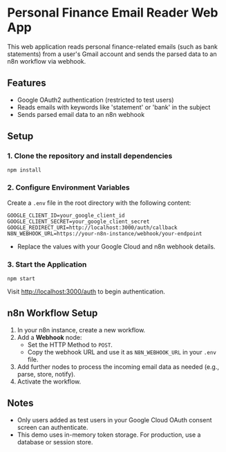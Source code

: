 # Personal Finance Email Reader Web App

This web application reads personal finance-related emails (such as bank statements) from a user's Gmail account and sends the parsed data to an n8n workflow via webhook.

## Features

- Google OAuth2 authentication (restricted to test users)
- Reads emails with keywords like 'statement' or 'bank' in the subject
- Sends parsed email data to an n8n webhook

## Setup

### 1. Clone the repository and install dependencies

```
npm install
```

### 2. Configure Environment Variables

Create a `.env` file in the root directory with the following content:

```
GOOGLE_CLIENT_ID=your_google_client_id
GOOGLE_CLIENT_SECRET=your_google_client_secret
GOOGLE_REDIRECT_URI=http://localhost:3000/auth/callback
N8N_WEBHOOK_URL=https://your-n8n-instance/webhook/your-endpoint
```

- Replace the values with your Google Cloud and n8n webhook details.

### 3. Start the Application

```
npm start
```

Visit [http://localhost:3000/auth](http://localhost:3000/auth) to begin authentication.

## n8n Workflow Setup

1. In your n8n instance, create a new workflow.
2. Add a **Webhook** node:
   - Set the HTTP Method to `POST`.
   - Copy the webhook URL and use it as `N8N_WEBHOOK_URL` in your `.env` file.
3. Add further nodes to process the incoming email data as needed (e.g., parse, store, notify).
4. Activate the workflow.

## Notes

- Only users added as test users in your Google Cloud OAuth consent screen can authenticate.
- This demo uses in-memory token storage. For production, use a database or session store.
